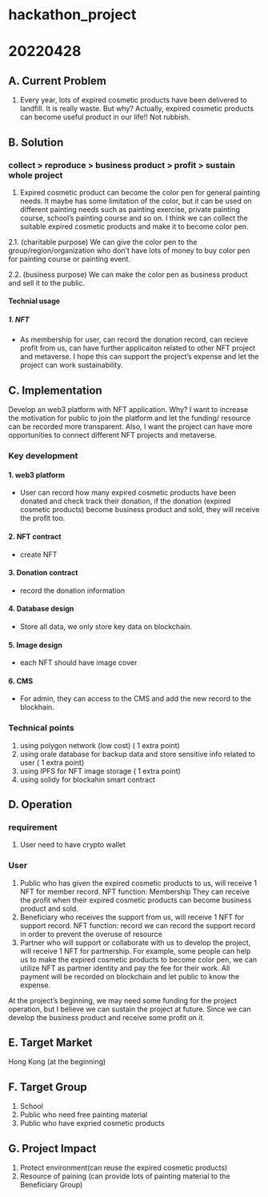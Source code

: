 # hackathon_project
# 20220428

## A. Current Problem
1. Every year, lots of expired cosmetic products have been delivered to landfill. It is really waste. But why?
Actually, expired cosmetic products can become useful product in our life!! Not rubbish.

## B. Solution
### collect > reproduce > business product > profit > sustain whole project
1. Expired cosmetic product can become the color pen for general painting needs.
It maybe has some limitation of the color, but it can be used on different painting needs such as painting exercise, private painting course, school’s painting course and so on.
I think we can collect the suitable expired cosmetic products and make it to become color pen.

2.1. (charitable purpose) We can give the color pen to the group/region/organization who don’t have lots of money to buy color pen for painting course or painting event.

2.2. (business purpose) We can make the color pen as business product and sell it to the public. 

#### Technial usage
##### 1. NFT
* As membership for user, can record the donation record, can recieve profit from us, can have further applicaiton related to other NFT project and metaverse.
I hope this can support the project’s expense and let the project can work sustainability.  
 
## C. Implementation
Develop an web3 platform with NFT application. 
Why?
I want to increase the motivation for public to join the platform and let the funding/ resource can be recorded more transparent. 
Also, I want the project can have more opportunities to connect different NFT projects and metaverse.

### Key development
#### 1. web3 platform 
* User can record how many expired cosmetic products have been donated and check track their donation, 
if the donation (expired cosmetic products) become business product and sold, 
they will receive the profit too. 

#### 2. NFT contract
* create NFT

#### 3. Donation contract
* record the donation information

#### 4. Database design
* Store all data, we only store key data on blockchain.

#### 5. Image design
* each NFT should have image cover

#### 6. CMS
* For admin, they can access to the CMS and add the new record to the blockhain.

### Technical points
1. using polygon network (low cost) ( 1 extra point)
2. using orale database for backup data and store sensitive info related to user ( 1 extra point)
3. using IPFS for NFT image storage ( 1 extra point) 
4. using solidy for blockahin smart contract

## D. Operation
### requirement
1. User need to have crypto wallet

### User
1.	Public who has given the expired cosmetic products to us, will receive 1 NFT for member record. 
NFT function: Membership
They can receive the profit when their expired cosmetic products can become business product and sold.
2.	Beneficiary who receives the support from us, will receive 1 NFT for support record.
NFT function: record
we can record the support record in order to prevent the overuse of resource
3.	Partner who will support or collaborate with us to develop the project, will receive 1 NFT for partnership.
For example, some people can help us to make the expired cosmetic products to become color pen, 
we can utilize NFT as partner identity and pay the fee for their work. All payment will be recorded on blockchain and let public to know the expense.

At the project’s beginning, we may need some funding for the project operation, but I believe we can sustain the project at future. 
Since we can develop the business product and receive some profit on it.
 
## E. Target Market
Hong Kong (at the beginning)

## F. Target Group
1. School
2. Public who need free painting material 
3. Public who have expried cosmetic products

## G. Project Impact
1. Protect environment(can reuse the expired cosmetic products)
2. Resource of paining (can provide lots of painting material to the Beneficiary Group)
 




